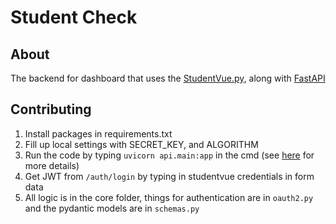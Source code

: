 # Student Check

## About
The backend for dashboard that uses the [StudentVue.py](https://github.com/StudentVue/StudentVue.py), along with [FastAPI](https://fastapi.tiangolo.com/)

## Contributing
1. Install packages in requirements.txt 
2. Fill up local settings with SECRET_KEY, and ALGORITHM
3. Run the code by typing `uvicorn api.main:app` in the cmd (see [here](https://fastapi.tiangolo.com/tutorial/first-steps/) for more details)
4. Get JWT from `/auth/login` by typing in studentvue credentials in form data
5. All logic is in the core folder, things for authentication are in `oauth2.py` and the pydantic models are in `schemas.py`
